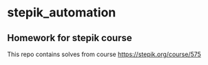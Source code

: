 # stepik_automation
Homework for stepik course
--------------------------
This repo contains solves from course https://stepik.org/course/575
